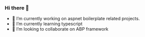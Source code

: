 ### Hi there 👋

- 🔭 I’m currently working on aspnet boilerplate related projects.
- 🌱 I’m currently learning typescript
- 👯 I’m looking to collaborate on ABP framework


<!--
- 🤔 I’m looking for help with ...
- 💬 Ask me about ...
- 📫 How to reach me: ...
- 😄 Pronouns: ...
- ⚡ Fun fact: ...
-->
